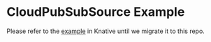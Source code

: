 # CloudPubSubSource Example

Please refer to the [example](https://knative.dev/docs/eventing/samples/gcp-pubsub-source/) in Knative until we migrate
it to this repo. 
